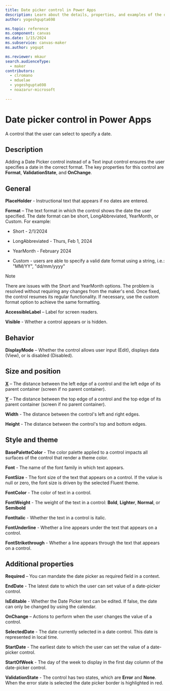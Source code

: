 ```yaml
---
title: Date picker control in Power Apps
description: Learn about the details, properties, and examples of the date picker modern control in Power Apps.
author: yogeshgupta698

ms.topic: reference
ms.component: canvas
ms.date: 1/15/2024
ms.subservice: canvas-maker
ms.author: yogupt

ms.reviewer: mkaur
search.audienceType: 
  - maker
contributors:
  - clromano
  - mduelae
  - yogeshgupta698
  - noazarur-microsoft
  
---
```

# Date picker control in Power Apps
A control that the user can select to specify a date.

## Description
Adding a Date Picker control instead of a Text input control ensures the user specifies a date in the correct format. The key properties for this control are **Format**, **ValidationState**, and **OnChange**.

## General

**PlaceHolder** - Instructional text that appears if no dates are entered. 

**Format** – The text format in which the control shows the date the user specified. The date format can be short, LongAbbreviated, YearMonth, or Custom. For example: 

-  Short - 2/1/2024 

-  LongAbbreviated - Thurs, Feb 1, 2024 

-  YearMonth - February 2024

-  Custom - users are able to specify a valid date format using a string, i.e.: "MM/YY", "dd/mm/yyyy"

  > [!NOTE]
  > There are issues with the Short and YearMonth options. The problem is resolved without requiring any changes from the maker's end. Once fixed, the control resumes its regular functionality. If necessary, use the custom format option to achieve the same formatting.

**AccessibleLabel** – Label for screen readers.

**Visible** - Whether a control appears or is hidden. 

## Behavior 

**DisplayMode** – Whether the control allows user input (Edit), displays data (View), or is disabled (Disabled).

## Size and position

**[X](../properties-size-location.md)** – The distance between the left edge of a control and the left edge of its parent container (screen if no parent container).

**[Y](../properties-size-location.md)** – The distance between the top edge of a control and the top edge of its parent container (screen if no parent container).

**Width** - The distance between the control's left and right edges. 

**Height** - The distance between the control's top and bottom edges. 

## Style and theme

**BasePaletteColor** - The color palette applied to a control impacts all surfaces of the control that render a theme color.  

**Font** - The name of the font family in which text appears. 

**FontSize** - The font size of the text that appears on a control. If the value is null or zero, the font size is driven by the selected Fluent theme. 

**FontColor** - The color of text in a control. 

**FontWeight** - The weight of the text in a control: **Bold**, **Lighter**, **Normal**, or **Semibold**

**FontItalic** - Whether the text in a control is italic. 

**FontUnderline** - Whether a line appears under the text that appears on a control. 

**FontStrikethrough** - Whether a line appears through the text that appears on a control. 

## Additional properties

**Required** – You can mandate the date picker as required field in a context.

**EndDate** - The latest date to which the user can set value of a date-picker control. 

**IsEditable** - Whether the Date Picker text can be edited. If false, the date can only be changed by using the calendar. 

**OnChange** – Actions to perform when the user changes the value of a control. 

**SelectedDate** - The date currently selected in a date control. This date is represented in local time. 

**StartDate** - The earliest date to which the user can set the value of a date-picker control. 

**StartOfWeek** - The day of the week to display in the first day column of the date-picker control. 

**ValidationState** - The control has two states, which are **Error** and **None**. When the error state is selected the date picker border is highlighted in red. 

